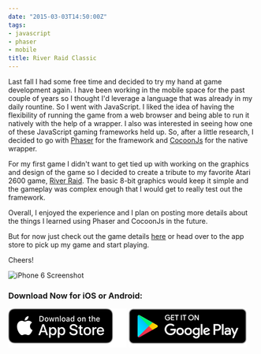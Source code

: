 ```yaml
---
date: "2015-03-03T14:50:00Z"
tags:
- javascript
- phaser
- mobile
title: River Raid Classic
---
```


Last fall I had some free time and decided to try my hand at game development again. I have been working in the mobile space for the past couple of years so I thought I'd leverage a language that was already in my daily rountine. So I went with JavaScript. I liked the idea of having the flexibility of running the game from a web browser and being able to run it natively with the help of a wrapper. I also was interested in seeing how one of these JavaScript gaming frameworks held up.  So, after a little research, I decided to go with [Phaser](http://phaser.io) for the framework and [CocoonJs](https://www.ludei.com/cocoonjs/) for the native wrapper.

For my first game I didn't want to get tied up with working on the graphics and design of the game so I decided to create a tribute to my favorite Atari 2600 game, [River Raid](https://en.wikipedia.org/wiki/River_Raid). The basic 8-bit graphics would keep it simple and the gameplay was complex enough that I would get to really test out the framework.

Overall, I enjoyed the experience and I plan on posting more details about the things I learned using Phaser and CocoonJs in the future.

But for now just check out the game details [here](http://lostleafstudio.com/river-raid-classic) or head over to the app store to pick up my game and start playing. 

Cheers!

![iPhone 6 Screenshot](/images/projects/river-raid-classic-iphone6.png)

### Download Now for iOS or Android:

<a href="https://itunes.apple.com/us/app/river-raid-classic/id968418947?ls=1&mt=8" target="_blank" class="download"><img alt="Download on the App Store" src="/images/projects/app-store-badge.png" /></a>
<a href="https://play.google.com/store/apps/details?id=com.lostleafstudio.riverraid" target="_blank" class="download"><img alt="Get it on Google Play" src="/images/projects/google-play-badge.png" /></a>
